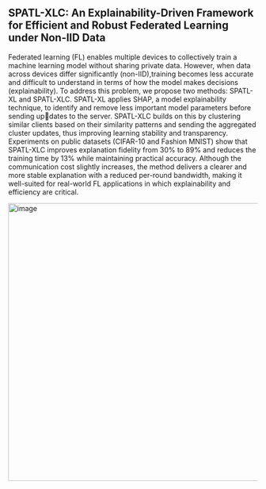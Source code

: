 
## SPATL-XLC: An Explainability-Driven Framework for Efficient and Robust Federated Learning under Non-IID Data

Federated learning (FL) enables multiple devices to collectively train a machine learning
model without sharing private data. However, when data across devices differ significantly (non-IID),training
becomes less accurate and difficult to understand in terms of how the model makes decisions (explainability).
To address this problem, we propose two methods: SPATL-XL and SPATL-XLC. SPATL-XL applies SHAP,
a model explainability technique, to identify and remove less important model parameters before sending updates to the server. SPATL-XLC builds on this by clustering similar clients based on their similarity patterns
and sending the aggregated cluster updates, thus improving learning stability and transparency. Experiments
on public datasets (CIFAR-10 and Fashion MNIST) show that SPATL-XLC improves explanation fidelity
from 30% to 89% and reduces the training time by 13% while maintaining practical accuracy. Although
the communication cost slightly increases, the method delivers a clearer and more stable explanation with a
reduced per-round bandwidth, making it well-suited for real-world FL applications in which explainability
and efficiency are critical.


<img width="727" height="560" alt="image" src="https://github.com/user-attachments/assets/0fbe053a-d067-4858-8a43-7d2174f8cd20" />
